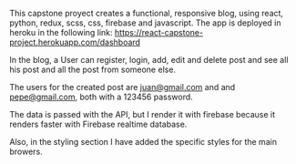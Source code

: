 This capstone proyect creates a functional, responsive blog, using react, python, redux, scss, css, firebase and javascript. The app is deployed in heroku in the following link: https://react-capstone-project.herokuapp.com/dashboard

In the blog, a User can register, login, add, edit and delete post and see all his post and all the post from someone else. 

The users for the created post are juan@gmail.com and and pepe@gmail.com, both with a 123456 password. 

The data is passed with the API, but I render it with firebase because it renders faster with Firebase realtime database. 

Also, in the styling section I have added the specific styles for the main browers. 

